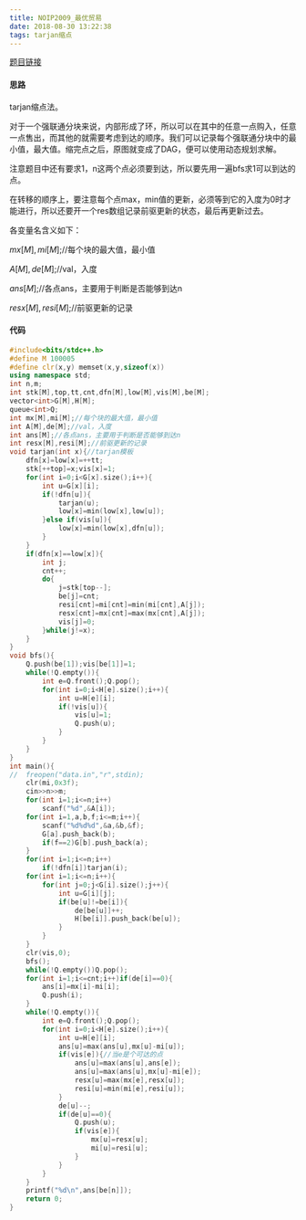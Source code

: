 ```yaml
---
title: NOIP2009_最优贸易
date: 2018-08-30 13:22:38
tags: tarjan缩点
---
```


[题目链接](https://www.luogu.org/problemnew/show/P1073)

#### 思路

tarjan缩点法。

对于一个强联通分块来说，内部形成了环，所以可以在其中的任意一点购入，任意一点售出，而其他的就需要考虑到达的顺序。我们可以记录每个强联通分块中的最小值，最大值。缩完点之后，原图就变成了DAG，便可以使用动态规划求解。

注意题目中还有要求1，n这两个点必须要到达，所以要先用一遍bfs求1可以到达的点。

在转移的顺序上，要注意每个点max，min值的更新，必须等到它的入度为0时才能进行，所以还要开一个res数组记录前驱更新的状态，最后再更新过去。

各变量名含义如下：
<!--more-->
$mx[M],mi[M];$//每个块的最大值，最小值 

$A[M],de[M];$//val，入度 

$ans[M];$//各点ans，主要用于判断是否能够到达n 

$resx[M],resi[M];$//前驱更新的记录 

#### 代码
```c++
#include<bits/stdc++.h>
#define M 100005
#define clr(x,y) memset(x,y,sizeof(x))
using namespace std;
int n,m;
int stk[M],top,tt,cnt,dfn[M],low[M],vis[M],be[M];
vector<int>G[M],H[M];
queue<int>Q;
int mx[M],mi[M];//每个块的最大值，最小值 
int A[M],de[M];//val，入度 
int ans[M];//各点ans，主要用于判断是否能够到达n 
int resx[M],resi[M];//前驱更新的记录 
void tarjan(int x){//tarjan模板 
	dfn[x]=low[x]=++tt;
	stk[++top]=x;vis[x]=1;
	for(int i=0;i<G[x].size();i++){
		int u=G[x][i];
		if(!dfn[u]){
			tarjan(u);
			low[x]=min(low[x],low[u]);
		}else if(vis[u]){
			low[x]=min(low[x],dfn[u]);
		}
	}
	if(dfn[x]==low[x]){
		int j;
		cnt++;
		do{
			j=stk[top--];
			be[j]=cnt;
			resi[cnt]=mi[cnt]=min(mi[cnt],A[j]);
			resx[cnt]=mx[cnt]=max(mx[cnt],A[j]);
			vis[j]=0;
		}while(j!=x);
	}
}
void bfs(){
	Q.push(be[1]);vis[be[1]]=1;
	while(!Q.empty()){
		int e=Q.front();Q.pop();
		for(int i=0;i<H[e].size();i++){
			int u=H[e][i];
			if(!vis[u]){
				vis[u]=1;
				Q.push(u);
			}
		}
	}
}
int main(){
//	freopen("data.in","r",stdin);
	clr(mi,0x3f);
	cin>>n>>m;
	for(int i=1;i<=n;i++)
		scanf("%d",&A[i]);
	for(int i=1,a,b,f;i<=m;i++){
		scanf("%d%d%d",&a,&b,&f);
		G[a].push_back(b);
		if(f==2)G[b].push_back(a); 
	}
	for(int i=1;i<=n;i++)
		if(!dfn[i])tarjan(i);
	for(int i=1;i<=n;i++){
		for(int j=0;j<G[i].size();j++){
			int u=G[i][j];
			if(be[u]!=be[i]){
				de[be[u]]++;
				H[be[i]].push_back(be[u]);
			}
		}
	}
	clr(vis,0);
	bfs();
	while(!Q.empty())Q.pop();
	for(int i=1;i<=cnt;i++)if(de[i]==0){
		ans[i]=mx[i]-mi[i];
		Q.push(i); 
	}
	while(!Q.empty()){
		int e=Q.front();Q.pop();
		for(int i=0;i<H[e].size();i++){
			int u=H[e][i];
			ans[u]=max(ans[u],mx[u]-mi[u]); 
			if(vis[e]){//当e是个可达的点 
				ans[u]=max(ans[u],ans[e]);
				ans[u]=max(ans[u],mx[u]-mi[e]);
				resx[u]=max(mx[e],resx[u]);
				resi[u]=min(mi[e],resi[u]);
			}
			de[u]--;
			if(de[u]==0){
				Q.push(u);
				if(vis[e]){
					mx[u]=resx[u];
					mi[u]=resi[u];
				}
			}
		}
	}
	printf("%d\n",ans[be[n]]);
	return 0;
} 
```